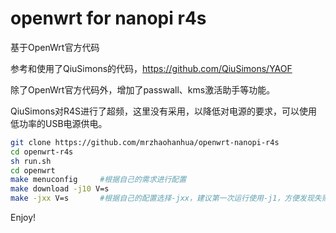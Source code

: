 # openwrt for nanopi r4s

基于OpenWrt官方代码

参考和使用了QiuSimons的代码，https://github.com/QiuSimons/YAOF

除了OpenWrt官方代码外，增加了passwall、kms激活助手等功能。

QiuSimons对R4S进行了超频，这里没有采用，以降低对电源的要求，可以使用低功率的USB电源供电。

```BASH
git clone https://github.com/mrzhaohanhua/openwrt-nanopi-r4s
cd openwrt-r4s
sh run.sh
cd openwrt
make menuconfig     #根据自己的需求进行配置
make download -j10 V=s
make -jxx V=s       #根据自己的配置选择-jxx，建议第一次运行使用-j1，方便发现失败原因
```
Enjoy!
